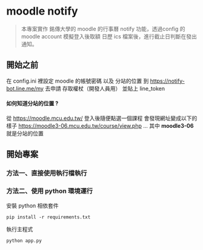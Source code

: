 # moodle notify
> 本專案實作 銘傳大學的 moodle 的行事曆 notify 功能，透過config 的 moodle account 模擬登入後取額 日歷 ics 檔案後，進行截止日判斷在發出通知。 

## 開始之前
在 config.ini 裡設定 moodle 的帳號密碼 以及 分站的位置
到 https://notify-bot.line.me/my 去申請 存取權杖（開發人員用）
並貼上 line_token

#### 如何知道分站的位置 ?
從 https://moodle.mcu.edu.tw/ 登入後隨便點選一個課程
會發現網址變成以下的樣子
https://moodle3-06.mcu.edu.tw/course/view.php ...
其中 **moodle3-06** 就是分站的位置


## 開始專案
### 方法一、直接使用執行檔執行

### 方法二、使用 python 環境運行
安裝 python 相依套件
```
pip install -r requirements.txt
```
執行主程式
```
python app.py
```